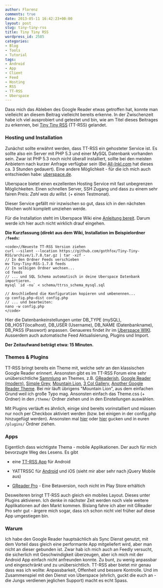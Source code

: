 ```yaml
---
author: Florenz
comments: true
date: 2013-05-11 16:42:23+00:00
layout: post
slug: tiny-tiny-rss
title: Tiny Tiny RSS
wordpress_id: 2585
categories:
- Blog
- Tools
- Tutorial
tags:
- Android
- App
- Client
- Feed
- Hosting
- RSS
- TT-RSS
- Uberspace
---
```


Dass mich das Ableben des Google Reader etwas getroffen hat, konnte man vielleicht an diesem Beitrag vielleicht bereits erkenne. In der Zwischenzeit habe ich viel ausprobiert und getestet und bin, wie am Titel dieses Beitrages zu erkennen, bei [Tiny Tiny RSS](http://tt-rss.org/redmine/projects/tt-rss/wiki) (TT-RSS) gelandet.





### Hosting und Installation





Zunächst sollte erwähnt werden, dass TT-RSS ein gehosteter Service ist. Es sollte also ein Server mit PHP 5.3 und einer MySQL Datenbank vorhanden sein. Zwar ist PHP 5.3 noch nicht überall installiert, sollte bei den meisten Anbietern nach kurzer Anfrage verfügbar sein (Bei [All-Inkl.com](http://all-inkl.com) hat dieses ca. 3 Stunden gedauert). 
Eine andere Möglichkeit - für die ich mich auch entschieden habe: [uberspace.de](http://www.uberspace.de).





Uberspace bietet einen exzellenten Hosting Service mit fast unbegrenzen Möglichkeiten. Einen schnellen Server, SSH Zugang und dass zu einem sehr fairen Preis: _Zahl was du willst._ (+ einen Testmonat).





Dieser Service gefällt mir inzwischen so gut, dass ich in den nächsten Wochen wohl komplett umziehen werde.





Für die Installation steht im Uberspace Wiki eine [Anleitung bereit](https://uberspace.de/dokuwiki/cool:ttrss). Darum werde ich hier auch nicht wirklich drauf eingehen.





**Die Kurzfassung (direkt aus dem Wiki, Installation im Beispielordner `/feeds`:**




    
    <code>//Neueste TT-RSS Version ziehen
    curl --silent --location https://github.com/gothfox/Tiny-Tiny-RSS/archive/1.7.8.tar.gz | tar -xzf -
    // In den Ordner Feeds verschieben
    mv Tiny-Tiny-RSS-1.7.8 feeds
    // In selbigen Ordner wechsen...
    cd feeds
    // ... und SQL Schema automatisch in deine Uberspace Datenbank importieren.
    mysql `id -nu` < schema/ttrss_schema_mysql.sql
    
    // Anschließend die Konfiguration kopieren und umbenennen...
    cp config.php-dist config.php
    // ... und bearbeiten:
    nano -w config.php
    </code>





Hier die Datenbankeinstellungen unter DB_TYPE (mySQL), DB_HOST(localhost), DB_USER (Username), DB_NAME (Datenbankname), DB_PASS (Passwort) anpassen. 
Genaueres findet ihr im [Uberspace WIKI](https://uberspace.de/dokuwiki/cool:ttrss). Ausserdem auch automatische Feed Aktualisierung, Plugins und Import.





**Der Zeitaufwand beträgt etwa: 15 Minuten.**





### Themes & Plugins





TT-RSS bringt bereits ein Theme mit, welche sehr an den klassischen Google Reader erinnert. Ansonsten gibt es im TT-RSS Forum eine sehr unübersichtliche [Sammlung](http://tt-rss.org/forum/viewforum.php?f=22) an Themes, z.B. [GReaderish](http://tt-rss.org/forum/viewtopic.php?f=22&t=1990&sid=49139b4b9e803a25413b183aa32675e2), [Google Reader (modern)](http://tt-rss.org/forum/viewtopic.php?f=22&t=1287&sid=49139b4b9e803a25413b183aa32675e2), [Simple Grey](http://tt-rss.org/forum/viewtopic.php?f=22&t=1623&sid=49139b4b9e803a25413b183aa32675e2), [Mountain Lion](http://tt-rss.org/forum/viewtopic.php?f=22&t=1826&sid=49139b4b9e803a25413b183aa32675e2), [3 Col Gallery](http://tt-rss.org/forum/viewtopic.php?f=22&t=1799&sid=49139b4b9e803a25413b183aa32675e2), [Another Google Reader Theme](http://tt-rss.org/forum/viewtopic.php?f=22&t=1574). 
Bei mir läuft übrigens "Mountain Lion", aus dem einfachen Grund weil ich große Typo mag. Ansonsten einfach das Theme.css (+ Ordner) in den `/theme/` Ordner ziehen und in den Einstellungen auswählen.





Mit Plugins verläuft es ähnlich, einige sind bereits vorinstalliert und müssen nur noch per Checkbox aktiviert werden (bzw. bei einigen in der config.php hinzugefügt werden). Ansonsten mal [hier](http://tt-rss.org/redmine/projects/tt-rss/wiki/Plugins) oder [hier](http://tt-rss.org/forum/viewforum.php?f=22) gucken und in euren `/plugins/` Ordner ziehen.





### Apps





Eigentlich dass wichtigste Thema - mobile Applikationen. Der auch für mich bevorzugte Weg des Lesens. Es gibt







  * eine [TT-RSS App](https://www.google.de/url?sa=t&rct=j&q=&esrc=s&source=web&cd=4&cad=rja&ved=0CFgQFjAD&url=https://play.google.com/store/apps/details?id=org.fox.ttrss&hl=de&ei=VHGOUaOLIIfWtAaxwIHADA&usg=AFQjCNFoPP2cpRrqn-qXiXYAi_gd8ERopA&sig2=bvRxjYDvRugkkjiwlXXMhQ&bvm=bv.46340616,d.Yms) für Android


  * YATTRSSC für [Android](https://play.google.com/store/apps/details?id=org.andreafortuna.yattrssc&hl=de) und iOS (sieht mir aber sehr nach jQuery Mobile aus)


  * [GReader Pro](http://greader.co/beta) - Eine Betaversion, noch nicht im Play Store erhältich





Desweiteren bringt TT-RSS auch gleich ein mobiles Layout. Dieses unter Plugins aktivieren. Ich denke in nächster Zeit werden noch viele weitere Applikationen auf den Markt kommen. Bislang fahre ich aber mit GReader Pro sehr gut - ärgere mich sogar, dass ich schon nicht viel früher auf diese App umgestiegen bin.





### Warum





Ich habe den Google Reader hauptsächlich als Sync Dienst genutzt, mit dem Vorteil dass gleich eine performante App mitgeliefert wird, aber man nicht an dieser gebunden ist. Zwar hab ich mich auch an Feedly versucht, die sicherlich mit Geschwindigkeit überzeugen, aber ich mich mit der Android App einfach nicht anfreunden konnte. 
Zu bunt, zu wenig anpassbar und eingeschränkt und zu unübersichtlich. 
TT-RSS aber bietet mir genau dass was ich wollte: Anpassbarkeit, Offenheit und bessere Kontrolle. Und im Zusammenspiel mit den Dienst von Uberspace (ehrlich, guckt die euch an - die Jungs verdienen jeglichen Support) macht es echt Spass.



